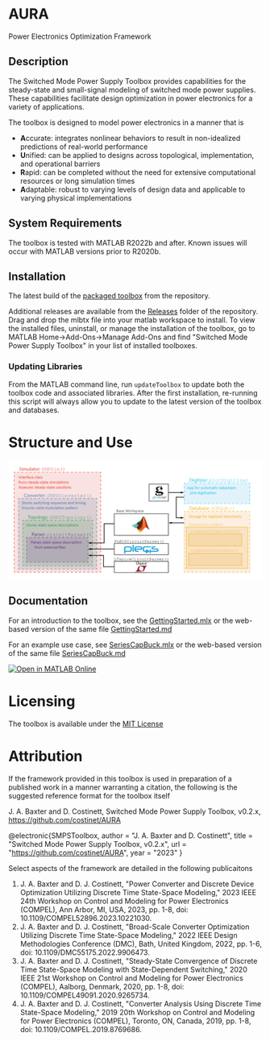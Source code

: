 # AURA
Power Electronics Optimization Framework

## Description
The Switched Mode Power Supply Toolbox provides capabilities for the steady-state and small-signal modeling of switched mode power supplies.  These capabilities facilitate design optimization in power electronics for a variety of applications.  

The toolbox is designed to model power electronics in a manner that is 
- **A**ccurate: integrates nonlinear behaviors to result in non-idealized predictions of real-world performance
- **U**nified: can be applied to designs across topological, implementation, and operational barriers
- **R**apid: can be completed without the need for extensive computational resources or long simulation times
- **A**daptable: robust to varying levels of design data and applicable to varying physical implementations

## System Requirements
The toolbox is tested with MATLAB R2022b and after.  Known issues will occur with MATLAB versions prior to R2020b.  

## Installation
The latest build of the [packaged toolbox](https://github.com/costinet/AURA/releases/latest/download/Switched.Mode.Power.Supply.Toolbox.mltbx) from the repository.

Additional releases are available from the [Releases](https://github.com/costinet/AURA/releases) folder of the repository.  Drag and drop the mlbtx file into your matlab workspace to install.  To view the installed files, uninstall, or manage the installation of the toolbox, go to MATLAB Home->Add-Ons->Manage Add-Ons and find "Switched Mode Power Supply Toolbox" in your list of installed toolboxes.

### Updating Libraries

From the MATLAB command line, run `updateToolbox` to update both the toolbox code and associated libraries.  After the first installation, re-running this script will always allow you to update to the latest version of the toolbox and databases.

# Structure and Use

![](./state%20space%20analysis/doc/images/gettingStartedImages/ToolboxStructure.png)

## Documentation
For an introduction to the toolbox, see the [GettingStarted.mlx](https://github.com/costinet/AURA/blob/master/state%20space%20analysis/doc/GettingStarted.mlx) or the web-based version of the same file [GettingStarted.md](https://github.com/costinet/AURA/blob/master/GettingStarted.md)

For an example use case, see [SeriesCapBuck.mlx](https://github.com/costinet/AURA/blob/master/state%20space%20analysis/doc/examples/SeriesCapBuck/SweepSeriesCapBuck.mlx) or the web-based version of the same file [SeriesCapBuck.md](https://github.com/costinet/AURA/blob/master/state%20space%20analysis/doc/examples/SeriesCapBuck/SweepSeriesCapBuck.md)

[![Open in MATLAB Online](https://www.mathworks.com/images/responsive/global/open-in-matlab-online.svg)](https://matlab.mathworks.com/open/github/v1?repo=costinet/AURA&project=state%20space%20analysis/Toolbox/AURA.prj&file=state%20space%20analysis/doc/GettingStarted.mlx)

# Licensing

The toolbox is available under the [MIT License](https://github.com/costinet/AURA/blob/master/LICENSE.txt)

# Attribution

If the framework provided in this toolbox is used in preparation of a published work in a manner warranting a citation, the following is the suggested reference format for the toolbox itself

J. A. Baxter and D. Costinett, Switched Mode Power Supply Toolbox, v0.2.x, https://github.com/costinet/AURA

\@electronic{SMPSToolbox,
  author        = "J. A. Baxter and D. Costinett",
  title         = "Switched Mode Power Supply Toolbox, v0.2.x",
  url           = "https://github.com/costinet/AURA",
  year          = "2023"
}

Select aspects of the framework are detailed in the following publicaitons

   1.  J. A. Baxter and D. J. Costinett, "Power Converter and Discrete Device Optimization Utilizing Discrete Time State-Space Modeling," 2023 IEEE 24th Workshop on Control and Modeling for Power Electronics (COMPEL), Ann Arbor, MI, USA, 2023, pp. 1-8, doi: 10.1109/COMPEL52896.2023.10221030. 
   1.  J. A. Baxter and D. J. Costinett, "Broad-Scale Converter Optimization Utilizing Discrete Time State-Space Modeling," 2022 IEEE Design Methodologies Conference (DMC), Bath, United Kingdom, 2022, pp. 1-6, doi: 10.1109/DMC55175.2022.9906473. 
   1.  J. A. Baxter and D. J. Costinett, "Steady-State Convergence of Discrete Time State-Space Modeling with State-Dependent Switching," 2020 IEEE 21st Workshop on Control and Modeling for Power Electronics (COMPEL), Aalborg, Denmark, 2020, pp. 1-8, doi: 10.1109/COMPEL49091.2020.9265734. 
   1.  J. A. Baxter and D. J. Costinett, "Converter Analysis Using Discrete Time State-Space Modeling," 2019 20th Workshop on Control and Modeling for Power Electronics (COMPEL), Toronto, ON, Canada, 2019, pp. 1-8, doi: 10.1109/COMPEL.2019.8769686. 

<!--
## SMPSim()
## Methods

### steadyState()
Finds periodic steady-state of the switched circuit without consideration of state-dependent switching actions (e.g. diodes)
### findValidSteadyState()
Iterates steady-state solution to find a valid solution considering state-dependent switching actions
### ssAvgs()
Returns the average values of all states and outputs over one period of the current steady-state solution
### plotAllStates()
Plots all states of the circuit over one period of the current steady-state solution
### plotAllOutputs()
Plots all outputs of the circuit over one period of the current steady-state solution
### SS_WF_Reconstruct()
Generates full waveforms with fine timestep for all states and outputs
### sigLoc()
Returns index into output, input, state, or switch vector for a specified signal name
### findSSTF()
(*experimental*) Finds small-signal transfer function from a specified time interval to all states at the end of the period



## Properties
### Xs 
Current steady-state solution e.g. as solved by SteadyState
### converter 
link to a SMPSconverter class object specifying the converter
### As 
3-dimensional matrix of values for Ai, where As(:,:,i) is the 2D square matrix Ai during the ith interval.
### Bs 
3-dimensional matrix of values for Bi, where Bs(:,:,i) is the 2D matrix/vector Bi during the ith interval.
### Cs 
3-dimensional matrix of values for Ci, where Cs(:,:,i) is the 2D square matrix Ci during the ith interval.  
### Ds 
3-dimensional matrix of values for Di, where Ds(:,:,i) is the 2D vector Di during the ith interval.
### Is 
3-dimensional matrix of values for Ii, where Is(:,:,i) is the 2D vector Ii during the ith interval.
### topology 
link to a SMPStopology class object specifying the converter topology
### stateNames 
Cell array with names of states ordered to correspond to their order in Xs
### outputNames 
Cell array with names of outputs ordered to correspond to their order in Y
### switchNames 
Cell array with names of switches ordered to correspond to their order in the SMPSconverter swvec
### inputNames  
Cell array with names of inputs ordered to correspond to their order in u
### ts 
ts is a vector of the time durations of each inverval
### u 
u is the (assumed constant within each interval) independent input vector
### swvec 
swvec is a matrix of binary switch states.  swvec(i,j) is the on/off status of switch i during time interval j
### Ys 
Outputs at current steady-state solution
### YsEnd 
Outputs at the end of each subinterval for current steady-state solution


## SMPSconverter()
## Methods
### setSwitchingPattern()
Sets the modulation pattern, consisting of both switching state of each switching element and the time duration of each interval

## Properties


## SMPStopology()
## Methods
### loadCircuit()

## Properties
### circuitParser
### constraints
### labels
### sourcefn


## AURAdb()
## Methods
### sync()

## Properties
### transistors
### inductors
Not yet implemented
### capacitors
Not yet implemented
### cores
Not yet implemented
### wires
Not yet implemented
### topologies
Not yet implemented

-->

